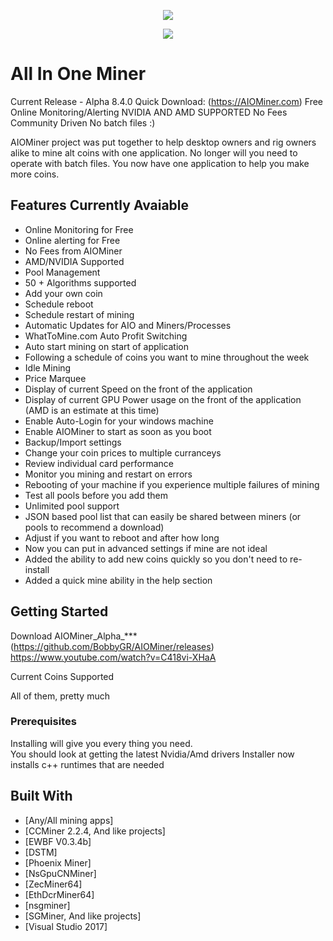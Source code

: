 
<p align="center">
  <img src="http://aiominer.com/images/logo1-transparent.png">
</p>
<p align="center">
  <img src="http://aiominer.com/img/logo/dot1.png">
</p>

# All In One Miner
Current Release - Alpha 8.4.0
Quick Download: (https://AIOMiner.com)
Free Online Monitoring/Alerting
NVIDIA AND AMD SUPPORTED
No Fees
Community Driven
No batch files :)

AIOMiner project was put together to help desktop owners and rig owners alike to mine alt coins with one application.  No longer will you need to operate with batch files.  You now have one application to help you make more coins. 



## Features Currently Avaiable
 - Online Monitoring for Free
 - Online alerting for Free
 - No Fees from AIOMiner
 - AMD/NVIDIA Supported
 - Pool Management
 - 50 + Algorithms supported
 - Add your own coin
 - Schedule reboot
 - Schedule restart of mining
 - Automatic Updates for AIO and Miners/Processes
 - WhatToMine.com Auto Profit Switching 
 - Auto start mining on start of application
 - Following a schedule of coins you want to mine throughout the week
 - Idle Mining
 - Price Marquee
 - Display of current Speed on the front of the application
 - Display of current GPU Power usage on the front of the application (AMD is an estimate at this time)
 - Enable Auto-Login for your windows machine
 - Enable AIOMiner to start as soon as you boot 
 - Backup/Import settings
 - Change your coin prices to multiple curranceys
 - Review individual card performance
 - Monitor you mining and restart on errors
 - Rebooting of your machine if you experience multiple failures of mining
 - Test all pools before you add them
 - Unlimited pool support
 - JSON based pool list that can easily be shared between miners (or pools to recommend a download)
 - Adjust if you want to reboot and after how long
 - Now you can put in advanced settings if mine are not ideal
 - Added the ability to add new coins quickly so you don't need to re-install
 - Added a quick mine ability in the help section

## Getting Started

Download AIOMiner_Alpha_*** (https://github.com/BobbyGR/AIOMiner/releases)
https://www.youtube.com/watch?v=C418vi-XHaA


Current Coins Supported

All of them, pretty much


### Prerequisites

Installing will give you every thing you need.  
You should look at getting the latest Nvidia/Amd drivers
Installer now installs c++ runtimes that are needed

## Built With
* [Any/All mining apps]
* [CCMiner 2.2.4, And like projects]
* [EWBF V0.3.4b]
* [DSTM]
* [Phoenix Miner]
* [NsGpuCNMiner]
* [ZecMiner64]
* [EthDcrMiner64]
* [nsgminer]
* [SGMiner, And like projects]
* [Visual Studio 2017]
